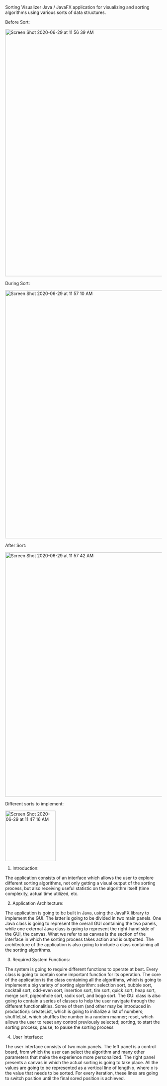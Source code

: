 Sorting Visualizer
Java / JavaFX application for visualizing and sorting algorithms using various sorts of data structures.

Before Sort:

<img width="795" alt="Screen Shot 2020-06-29 at 11 56 39 AM" src="https://user-images.githubusercontent.com/51719874/86028359-ccae5e80-b9ff-11ea-8545-268ccf3ded66.png">

During Sort:

<img width="798" alt="Screen Shot 2020-06-29 at 11 57 10 AM" src="https://user-images.githubusercontent.com/51719874/86028362-ccae5e80-b9ff-11ea-84f3-6418b552157d.png">

After Sort:

<img width="786" alt="Screen Shot 2020-06-29 at 11 57 42 AM" src="https://user-images.githubusercontent.com/51719874/86028364-ccae5e80-b9ff-11ea-89d2-2cb99b196a02.png">


Different sorts to implement:

<img width="162" alt="Screen Shot 2020-06-29 at 11 47 16 AM" src="https://user-images.githubusercontent.com/51719874/86027165-5c530d80-b9fe-11ea-9de9-419b172bb5f2.png">

1. Introduction:

The application consists of an interface which allows the user to explore different sorting
algorithms, not only getting a visual output of the sorting process, but also receiving useful
statistic on the algorithm itself (time complexity, actual time utilized, etc.

2. Application Architecture:

The application is going to be built in Java, using the JavaFX library to implement the GUI. The
latter is going to be divided in two main panels. One Java class is going to represent the overall
GUI containing the two panels, while one external Java class is going to represent the right-hand
side of the GUI, the canvas. What we refer to as canvas is the section of the interface in which
the sorting process takes action and is outputted. The architecture of the application is also going
to include a class containing all the sorting algorithms.

3. Required System Functions:

The system is going to require different functions to operate at best. Every class is going to
contain some important function for its operation.
The core of the application is the class containing all the algorithms, which is going to
implement a big variety of sorting algorithm: selection sort, bubble sort, cocktail sort, odd-even
sort, insertion sort, tim sort, quick sort, heap sort, merge sort, pigeonhole sort, radix sort, and
bogo sort.
The GUI class is also going to contain a series of classes to help the user navigate through the
different functionalities. Some of them (and other may be introduced in production): createList,
which is going to initialize a list of numbers; shuffleList, which shuffles the number in a random
manner; reset, which allows the user to reset any control previously selected; sorting, to start the
sorting process; pause, to pause the sorting process

4. User Interface:

The user interface consists of two main panels. The left panel is a control board, from which the
user can select the algorithm and many other parameters that make the experience more
personalized. The right panel presents a canvas in which the actual sorting is going to take place.
All the values are going to be represented as a vertical line of length x, where x is the value that
needs to be sorted. For every iteration, these lines are going to switch position until the final
sored position is achieved.


